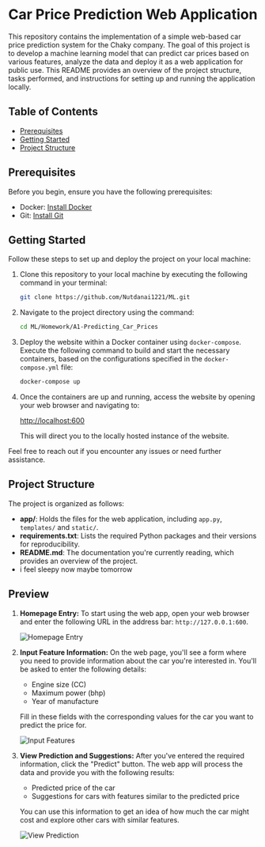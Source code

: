 # Car Price Prediction Web Application

This repository contains the implementation of a simple web-based car price prediction system for the Chaky company. The goal of this project is to develop a machine learning model that can predict car prices based on various features, analyze the data and deploy it as a web application for public use. This README provides an overview of the project structure, tasks performed, and instructions for setting up and running the application locally.

## Table of Contents

- [Prerequisites](#prerequisites)
- [Getting Started](#getting-started)
- [Project Structure](#project-structure)

## Prerequisites

Before you begin, ensure you have the following prerequisites:

- Docker: [Install Docker](https://docs.docker.com/get-docker/)
- Git: [Install Git](https://git-scm.com/book/en/v2/Getting-Started-Installing-Git)


## Getting Started

Follow these steps to set up and deploy the project on your local machine:

1. Clone this repository to your local machine by executing the following command in your terminal:

    ```bash
    git clone https://github.com/Nutdanai1221/ML.git
    ```

2. Navigate to the project directory using the command:

    ```bash
    cd ML/Homework/A1-Predicting_Car_Prices
    ```

3. Deploy the website within a Docker container using `docker-compose`. Execute the following command to build and start the necessary containers, based on the configurations specified in the `docker-compose.yml` file:

    ```bash
    docker-compose up
    ```

4. Once the containers are up and running, access the website by opening your web browser and navigating to:

    [http://localhost:600](http://localhost:600)

    This will direct you to the locally hosted instance of the website.

Feel free to reach out if you encounter any issues or need further assistance.

   
## Project Structure

The project is organized as follows:

- **app/**: Holds the files for the web application, including `app.py`, `templates/` and `static/`.
- **requirements.txt**: Lists the required Python packages and their versions for reproducibility.
- **README.md**: The documentation you're currently reading, which provides an overview of the project.
- i feel sleepy now maybe tomorrow

## Preview

1. **Homepage Entry:**
   To start using the web app, open your web browser and enter the following URL in the address bar: `http://127.0.0.1:600`.
   
   ![Homepage Entry](images/homepage.png)

2. **Input Feature Information:**
   On the web page, you'll see a form where you need to provide information about the car you're interested in. You'll be asked to enter the following details:
   - Engine size (CC)
   - Maximum power (bhp)
   - Year of manufacture

   Fill in these fields with the corresponding values for the car you want to predict the price for.
   
   ![Input Features](images/input_features.png)

3. **View Prediction and Suggestions:**
   After you've entered the required information, click the "Predict" button. The web app will process the data and provide you with the following results:
   - Predicted price of the car
   - Suggestions for cars with features similar to the predicted price
   
   You can use this information to get an idea of how much the car might cost and explore other cars with similar features.
   
   ![View Prediction](images/view_prediction.png)
